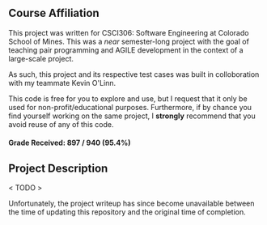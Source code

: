 ## Course Affiliation

This project was written for CSCI306: Software Engineering at Colorado School of Mines.
This was a *near* semester-long project with the goal of teaching pair programming and AGILE development in the context of a large-scale project.

As such, this project and its respective test cases was built in colloboration with my teammate Kevin O'Linn.

This code is free for you to explore and use, but I request that it only be used for non-profit/educational purposes.
Furthermore,  if by chance you find yourself working on the same project, I **strongly** recommend that you avoid reuse of any of this code.

#### Grade Received: 897 / 940 (95.4%)

## Project Description

< TODO >

Unfortunately, the project writeup has since become unavailable between the time of updating this repository and the original time of completion.
